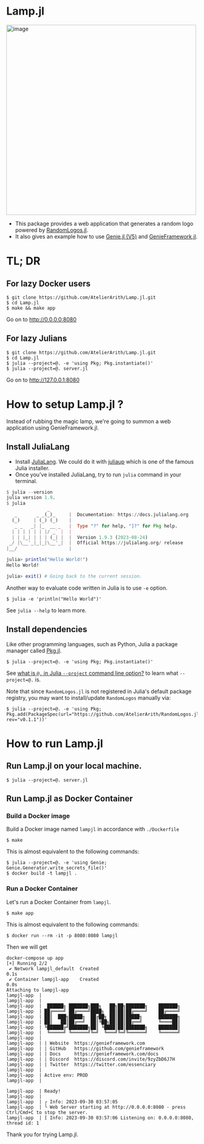 # Lamp.jl

<img width="500" alt="image" src="https://github.com/AtelierArith/Lamp.jl/assets/16760547/d0ea7a2b-6826-4bcd-bba9-eb04f4b2224c">

- This package provides a web application that generates a random logo powered by [RandomLogos.jl](https://github.com/AtelierArith/RandomLogos.jl).
- It also gives an example how to use [Genie.jl (V5)](https://github.com/GenieFramework/Genie.jl) and [GenieFramework.jl](https://learn.genieframework.com/guides/).

# TL; DR

## For lazy Docker users

```console
$ git clone https://github.com/AtelierArith/Lamp.jl.git
$ cd Lamp.jl
$ make && make app
```

Go on to http://0.0.0.0:8080

## For lazy Julians

```console
$ git clone https://github.com/AtelierArith/Lamp.jl.git
$ cd Lamp.jl
$ julia --project=@. -e 'using Pkg; Pkg.instantiate()'
$ julia --project=@. server.jl
```

Go on to http://127.0.0.1:8080

# How to setup Lamp.jl ?

Instead of rubbing the magic lamp, we're going to summon a web application using GenieFramework.jl.

## Install JuliaLang

- Install [JuliaLang](https://julialang.org/). We could do it with [juliaup](https://github.com/JuliaLang/juliaup) which is one of the famous Julia installer.
- Once you've installed JuliaLang, try to run `julia` command in your terminal.

```julia
$ julia --version
julia version 1.9.
$ julia
               _
   _       _ _(_)_     |  Documentation: https://docs.julialang.org
  (_)     | (_) (_)    |
   _ _   _| |_  __ _   |  Type "?" for help, "]?" for Pkg help.
  | | | | | | |/ _` |  |
  | | |_| | | | (_| |  |  Version 1.9.3 (2023-08-24)
 _/ |\__'_|_|_|\__'_|  |  Official https://julialang.org/ release
|__/                   |

julia> println("Hello World!")
Hello World!

julia> exit() # Going back to the current session.
```

Another way to evaluate code written in Julia is to use `-e` option.

```console
$ julia -e 'println("Hello World")'
```

See `julia --help` to learn more.

## Install dependencies

Like other programming languages, such as Python, Julia a package manager called [Pkg.jl](https://pkgdocs.julialang.org/v1/).

```console
$ julia --project=@. -e 'using Pkg; Pkg.instantiate()'
```

See [what is `@.` in Julia `--project` command line option?](https://stackoverflow.com/questions/53613663/what-is-in-julia-project-command-line-option) to learn what `--project=@.` is.

Note that since `RandomLogos.jl` is not registered in Julia's default package registry, you may want to install/update `RandomLogos` manually via:

```console
$ julia --project=@. -e 'using Pkg; Pkg.add(PackageSpec(url="https://github.com/AtelierArith/RandomLogos.jl.git", rev="v0.1.1"))'
```

# How to run Lamp.jl

## Run Lamp.jl on your local machine.

```console
$ julia --project=@. server.jl
```

## Run Lamp.jl as Docker Container

### Build a Docker image

Build a Docker image named `lampjl` in accordance with `./Dockerfile`

```console
$ make
```

This is almost equivalent to the following commands:

```console
$ julia --project=@. -e 'using Genie; Genie.Generator.write_secrets_file()'
$ docker build -t lampjl .
```

### Run a Docker Container

Let's run a Docker Container from `lampjl`.

```console
$ make app
```

This is almost equivalent to the following commands:

```console
$ docker run --rm -it -p 8080:8080 lampjl
```

Then we will get

```console
docker-compose up app
[+] Running 2/2
 ✔ Network lampjl_default  Created                                                 0.1s
 ✔ Container lampjl-app    Created                                                 0.0s
Attaching to lampjl-app
lampjl-app  |
lampjl-app  |
lampjl-app  |  ██████╗ ███████╗███╗   ██╗██╗███████╗    ███████╗
lampjl-app  | ██╔════╝ ██╔════╝████╗  ██║██║██╔════╝    ██╔════╝
lampjl-app  | ██║  ███╗█████╗  ██╔██╗ ██║██║█████╗      ███████╗
lampjl-app  | ██║   ██║██╔══╝  ██║╚██╗██║██║██╔══╝      ╚════██║
lampjl-app  | ╚██████╔╝███████╗██║ ╚████║██║███████╗    ███████║
lampjl-app  |  ╚═════╝ ╚══════╝╚═╝  ╚═══╝╚═╝╚══════╝    ╚══════╝
lampjl-app  |
lampjl-app  | | Website  https://genieframework.com
lampjl-app  | | GitHub   https://github.com/genieframework
lampjl-app  | | Docs     https://genieframework.com/docs
lampjl-app  | | Discord  https://discord.com/invite/9zyZbD6J7H
lampjl-app  | | Twitter  https://twitter.com/essenciary
lampjl-app  |
lampjl-app  | Active env: PROD
lampjl-app  |

lampjl-app  | Ready!
lampjl-app  |
lampjl-app  | ┌ Info: 2023-09-30 03:57:05
lampjl-app  | └ Web Server starting at http://0.0.0.0:8080 - press Ctrl/Cmd+C to stop the server.
lampjl-app  | [ Info: 2023-09-30 03:57:06 Listening on: 0.0.0.0:8080, thread id: 1
```

Thank you for trying Lamp.jl.

